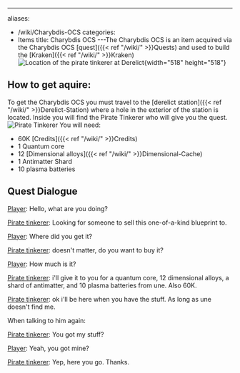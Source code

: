 ---
aliases:
- /wiki/Charybdis-OCS
categories:
- Items
title: Charybdis OCS
---The Charybdis OCS is an item acquired via the Charybdis OCS [quest]({{< ref "/wiki/" >}}Quests) and used to build the [Kraken]({{< ref "/wiki/" >}}Kraken) ![Location of the pirate tinkerer at
Derelict](<RobloxScreenShot20220205_183821641_(2)_(1).png> "Location of the pirate tinkerer at Derelict"){width="518" height="518"}

## How to get aquire: 

To get the Charybdis OCS you must travel to the [derelict station]({{< ref "/wiki/" >}}Derelict-Station) where a hole in the exterior of the station is located. Inside you will find the Pirate Tinkerer who will give you the quest. ![Pirate
Tinkerer](RobloxScreenShot20220205_183830400.png "Pirate Tinkerer") You will need:

- 60K [Credits]({{< ref "/wiki/" >}}Credits)
- 1 Quantum core
- 12 [Dimensional alloys]({{< ref "/wiki/" >}}Dimensional-Cache)
- 1 Antimatter Shard
- 10 plasma batteries

## Quest Dialogue 

[Pirate tinkerer]: Hi

[Player]: Hello, what are you doing?

[Pirate tinkerer]: Looking for someone to sell this one-of-a-kind blueprint to.

[Player]: Where did you get it?

[Pirate tinkerer]: doesn't matter, do you want to buy it?

[Player]: How much is it?

[Pirate tinkerer]: i'll give it to you for a quantum core, 12 dimensional alloys, a shard of antimatter, and 10 plasma batteries from une. Also 60K.

[Player]: Deal.

[Pirate tinkerer]: ok i'll be here when you have the stuff. As long as une doesn't find me.

When talking to him again:

[Pirate tinkerer]: You got my stuff?

[Player]: Yeah, you got mine?

[Pirate tinkerer]: Yep, here you go. Thanks.